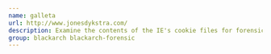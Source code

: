 ```yaml
---
name: galleta
url: http://www.jonesdykstra.com/
description: Examine the contents of the IE's cookie files for forensic purposes URL : http://www.
group: blackarch blackarch-forensic
---
```

